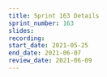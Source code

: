```yaml
---
title: Sprint 163 Details
sprint_number: 163
slides:
recording:
start_date: 2021-05-25
end_date: 2021-06-07
review_date: 2021-06-09
---
```

